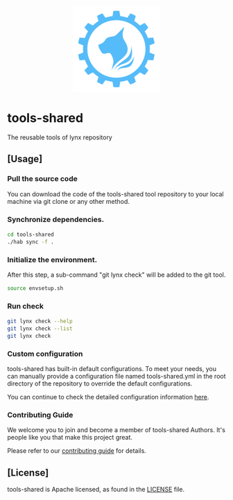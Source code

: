 <div style="text-align: center;">
  <img src="icon.svg" alt="tools-shared" style="width:200px; height:200px;"/>
</div>


# tools-shared
The reusable tools of lynx repository

## [Usage]
### Pull the source code
You can download the code of the tools-shared tool repository to your local machine via git clone or any other method.  

### Synchronize dependencies.
```bash
cd tools-shared
./hab sync -f .
```
### Initialize the environment.
After this step, a sub-command "git lynx check" will be added to the git tool.  
```bash
source envsetup.sh
```

### Run check
```bash
git lynx check --help
git lynx check --list
git lynx check
```

### Custom configuration
tools-shared has built-in default configurations. To meet your needs, you can manually provide a configuration file named tools-shared.yml in the root directory of the repository to override the default configurations.  

You can continue to check the detailed configuration information [here](./docs/README_CONFIGURATION.md).


### Contributing Guide
We welcome you to join and become a member of tools-shared Authors. It's people like you that make this project great.

Please refer to our [contributing guide](CONTRIBUTING.md) for details.


## [License]
tools-shared is Apache licensed, as found in the [LICENSE](LICENSE) file.
